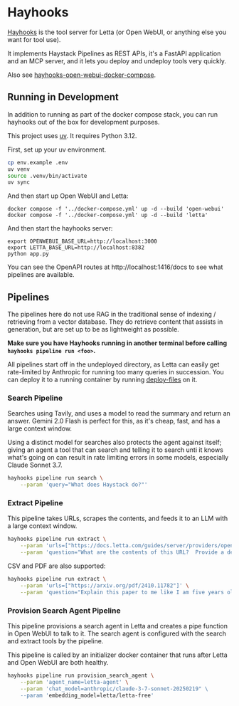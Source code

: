 # Hayhooks

[Hayhooks](https://docs.haystack.deepset.ai/docs/hayhooks#overview) is the tool server for Letta (or Open WebUI, or anything else you want for tool use).

It implements Haystack Pipelines as REST APIs, it's a FastAPI application and an MCP server, and it lets you deploy and undeploy tools very quickly.

Also see [hayhooks-open-webui-docker-compose](https://github.com/deepset-ai/hayhooks-open-webui-docker-compose).

## Running in Development

In addition to running as part of the docker compose stack, you can run hayhooks out of the box for development purposes.

This project uses [uv](https://docs.astral.sh/uv/).  It requires Python 3.12.

First, set up your uv environment.

```bash
cp env.example .env
uv venv
source .venv/bin/activate
uv sync
```

And then start up Open WebUI and Letta:

```
docker compose -f '../docker-compose.yml' up -d --build 'open-webui'
docker compose -f '../docker-compose.yml' up -d --build 'letta'
```

And then start the hayhooks server:

```
export OPENWEBUI_BASE_URL=http://localhost:3000
export LETTA_BASE_URL=http://localhost:8382
python app.py
```

You can see the OpenAPI routes at http://localhost:1416/docs to see what pipelines are available.

## Pipelines

The pipelines here do not use RAG in the traditional sense of indexing / retrieving from a vector database.  They do retrieve content that assists in generation, but are set up to be as lightweight as possible.

**Make sure you have Hayhooks running in another terminal before calling `hayhooks pipeline run <foo>`.**

All pipelines start off in the undeployed directory, as Letta can easily get rate-limited by Anthropic for running too many queries in succession.  You can deploy it to a running container by running [deploy-files](https://github.com/deepset-ai/hayhooks/tree/main?tab=readme-ov-file#pipelinewrapper-development-with-overwrite-option) on it.

### Search Pipeline

Searches using Tavily, and uses a model to read the summary and return an answer.  Gemini 2.0 Flash is perfect for this, as it's cheap, fast, and has a large context window.

Using a distinct model for searches also protects the agent against itself; giving an agent a tool that can search and telling it to search unti it knows what's going on can result in rate limiting errors in some models, especially Claude Sonnet 3.7.  

```bash
hayhooks pipeline run search \
    --param 'query="What does Haystack do?"'
```

### Extract Pipeline

This pipeline takes URLs, scrapes the contents, and feeds it to an LLM with a large context window.

```bash
hayhooks pipeline run extract \
    --param 'urls=["https://docs.letta.com/guides/server/providers/openai-proxy.mdx"]' \
    --param 'question="What are the contents of this URL?  Provide a detailed summary."'
```

CSV and PDF are also supported:

```bash
hayhooks pipeline run extract \
    --param 'urls=["https://arxiv.org/pdf/2410.11782"]' \
    --param 'question="Explain this paper to me like I am five years old."'
```

### Provision Search Agent Pipeline

This pipeline provisions a search agent in Letta and creates a pipe function in Open WebUI to talk to it.  The search agent is configured with the search and extract tools by the pipeline.

This pipeline is called by an initializer docker container that runs after Letta and Open WebUI are both healthy.

```bash
hayhooks pipeline run provision_search_agent \
    --param 'agent_name=letta-agent' \
    --param 'chat_model=anthropic/claude-3-7-sonnet-20250219" \
    --param 'embedding_model=letta/letta-free'
```

